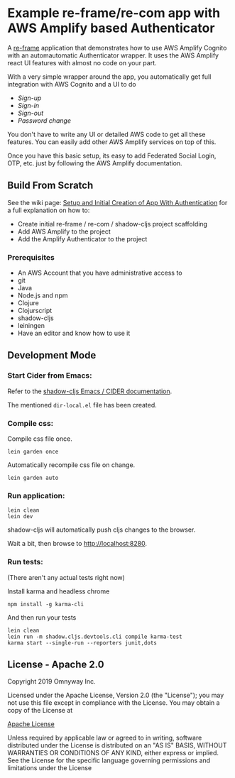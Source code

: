 # Example re-frame/re-com app with AWS Amplify based Authenticator

A [re-frame](https://github.com/Day8/re-frame) application that demonstrates how
to use AWS Amplify Cognito with an automautomatic Authenticator wrapper. It uses
the AWS Amplify react UI features with almost no code on your part.

With a very simple wrapper around the app, you automatically get full
integration with AWS Cognito and a UI to do 
* _Sign-up_ 
* _Sign-in_ 
* _Sign-out_
* _Password change_

You don't have to write any UI or detailed AWS code to get all these features.
You can easily add other AWS Amplify services on top of this.

Once you have this basic setup, its easy to add Federated Social Login, OTP,
etc. just by following the AWS Amplify documentation.

## Build From Scratch

See the wiki page: [Setup and Initial Creation of App With Authentication](https://github.com/omnyway-labs/re-frame-re-com-amplify-shadow-cljs/wiki/Setup-and-Initial-Creation-of-App-With-Authentication) for a full explanation on how to:
* Create initial re-frame / re-com / shadow-cljs project scaffolding
* Add AWS Amplify to the project
* Add the Amplify Authenticator to the project

### Prerequisites
* An AWS Account that you have administrative access to
* git
* Java
* Node.js and npm
* Clojure
* Clojurscript
* shadow-cljs
* leiningen
* Have an editor and know how to use it 

## Development Mode

### Start Cider from Emacs:

Refer to the [shadow-cljs Emacs / CIDER documentation](https://shadow-cljs.github.io/docs/UsersGuide.html#cider).

The mentioned `dir-local.el` file has been created.

### Compile css:

Compile css file once.

```
lein garden once
```

Automatically recompile css file on change.

```
lein garden auto
```

### Run application:

```
lein clean
lein dev
```

shadow-cljs will automatically push cljs changes to the browser.

Wait a bit, then browse to [http://localhost:8280](http://localhost:8280).

### Run tests:

(There aren't any actual tests right now)

Install karma and headless chrome

```
npm install -g karma-cli
```

And then run your tests

```
lein clean
lein run -m shadow.cljs.devtools.cli compile karma-test
karma start --single-run --reporters junit,dots
```

## License - Apache 2.0

Copyright 2019 Omnyway Inc.

Licensed under the Apache License, Version 2.0 (the "License");
you may not use this file except in compliance with the License.
You may obtain a copy of the License at

[Apache License](http://www.apache.org/licenses/LICENSE-2.0)

Unless required by applicable law or agreed to in writing, software
distributed under the License is distributed on an "AS IS" BASIS,
WITHOUT WARRANTIES OR CONDITIONS OF ANY KIND, either express or implied.
See the License for the specific language governing permissions and
limitations under the License

